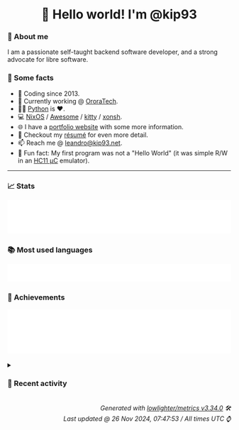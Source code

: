 <!-- README template, populated using this action:
     https://github.com/kip93/kip93/blob/main/.github/workflows/readme.yml. -->

<h1 align="center">👋 Hello world! I'm @kip93</h1> <!-- LOGIN => username -->

### 👤 About me

I am a passionate self-taught backend software developer, and a strong advocate for libre software.


### 💬 Some facts

* 📅 Coding since 2013.
* 💼 Currently working @ [OroraTech](https://ororatech.com/).
* 👨‍💻 [Python](https://github.com/search?q=user%3Akip93&l=python) is ❤️. <!-- LOGIN => username -->
* 💻 [NixOS](https://github.com/NixOS/) /
     [Awesome](https://github.com/awesomeWM/) /
     [kitty](https://github.com/kovidgoyal/kitty/) /
     [xonsh](https://github.com/xonsh/).
* 🌐 I have a [portfolio website](https://kip93.net/) with some more information.
* 📝 Checkout my [résumé](https://kip93.net/resume/) for even more detail.
* 📫 Reach me @ [leandro@kip93.net](mailto:leandro@kip93.net).
* 🎲 Fun fact: My first program was not a "Hello World" (it was simple R/W in an [HC11 µC](https://en.wikipedia.org/wiki/68HC11) emulator).


-----------------------------------------------------------------------------------------------------------------------


### 📈 Stats

![](./stats.svg)


### 📚 Most used languages <!-- by percentage, in decreasing order -->

![](./languages.svg)


### 🏅 Achievements

![](./achievements.svg)


<details> <!-- Last activity -->
<!-- Almost verbatim copy of https://github.com/lowlighter/metrics/blob/latest/source/templates/markdown/partials/activity.ejs, but restructured to be foldable. -->
<summary><h3>📰 Recent activity</h3></summary>

* 💬 Commented on [#10153 git-lfs support](https://github.com/NixOS/nix/issues/10153) from [NixOS/nix](https://github.com/NixOS/nix)
  * *On 25 Nov 2024, 22:57:40*
* ➡️ Pushed 1 commit in [b-camacho/nix](https://github.com/b-camacho/nix) on branch `lfs`
  * [#6778d24](https://github.com/b-camacho/nix/commit/6778d24) Add (currently failing) test for flake inputs
  * *On 25 Nov 2024, 22:56:40*
* ➡️ Pushed 1 commit in [kip93/nix](https://github.com/kip93/nix) on branch `lfs`
  * [#6778d24](https://github.com/kip93/nix/commit/6778d24) Add (currently failing) test for flake inputs
  * *On 25 Nov 2024, 22:56:37*
* ➡️ Pushed 1 commit in [b-camacho/nix](https://github.com/b-camacho/nix) on branch `lfs`
  * [#2bb2dc1](https://github.com/b-camacho/nix/commit/2bb2dc1) Fix lint
  * *On 25 Nov 2024, 22:35:40*
</details>


<h6 align="right"><em>
    Generated with <a href="https://github.com/lowlighter/metrics/tree/latest/">lowlighter/metrics v3.34.0</a> 🛠️<br> <!-- VERSION => MAJOR.minor.patch -->
    Last updated @ 26 Nov 2024, 07:47:53 / All times UTC ⌚ <!-- meta.generated => DD/MM/YYYY, hh:mm -->
</em></h6>
